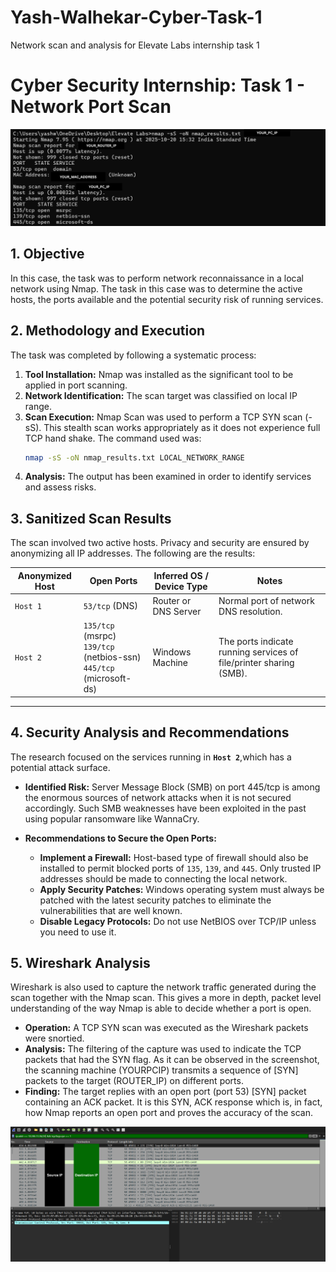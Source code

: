 # Yash-Walhekar-Cyber-Task-1
Network scan and analysis for Elevate Labs internship task 1

# Cyber Security Internship: Task 1 - Network Port Scan

![Nmap_Scan_Results](Nmap_results.png)


## 1. Objective

In this case, the task was to perform network reconnaissance in a local network using Nmap. The task in this case was to determine the active hosts, the ports available and the potential security risk of running services.

## 2. Methodology and Execution

The task was completed by following a systematic process:
1. **Tool Installation:** Nmap was installed as the significant tool to be applied in port scanning.
2. **Network Identification:** The scan target was classified on local IP range.
3. **Scan Execution:**  Nmap Scan was used to perform a TCP SYN scan (-sS). This stealth scan works appropriately as it does not experience full TCP hand shake. The command used was:
    ```bash
    nmap -sS -oN nmap_results.txt LOCAL_NETWORK_RANGE
    ```
4. **Analysis:** The output has been examined in order to identify services and assess risks.

## 3. Sanitized Scan Results

The scan involved two active hosts. Privacy and security are ensured by anonymizing all IP addresses. The following are the results:

| Anonymized Host | Open Ports                               | Inferred OS / Device Type | Notes                                      |
| --------------- | ---------------------------------------- | ------------------------- | ------------------------------------------ |
| `Host 1`     | `53/tcp` (DNS)                           | Router or DNS Server      | Normal port of network DNS resolution.  |
| `Host 2`    | `135/tcp` (msrpc) <br> `139/tcp` (netbios-ssn) <br> `445/tcp` (microsoft-ds) | Windows Machine           |The ports indicate running services of file/printer sharing (SMB). |

---

## 4. Security Analysis and Recommendations

The research focused on the services running in **`Host 2`**,which has a potential attack surface.

* **Identified Risk:** Server Message Block (SMB) on port 445/tcp is among the enormous sources of network attacks when it is not secured accordingly. Such SMB weaknesses have been exploited in the past using popular ransomware like WannaCry.

* **Recommendations to Secure the Open Ports:**
    * **Implement a Firewall:** Host-based type of firewall should also be installed to permit blocked ports of `135`, `139`, and `445`. Only trusted IP addresses should be made to connecting the local network.
    * **Apply Security Patches:** Windows operating system must always be patched with the latest security patches to eliminate the vulnerabilities that are well known.
    * **Disable Legacy Protocols:** Do not use NetBIOS over TCP/IP unless you need to use it.

## 5. Wireshark Analysis

Wireshark is also used to capture the network traffic generated during the scan together with the Nmap scan. This gives a more in depth, packet level understanding of the way Nmap is able to decide whether a port is open.

* **Operation:** A TCP SYN scan was executed as the Wireshark packets were snortied.
* **Analysis:** The filtering of the capture was used to indicate the TCP packets that had the SYN flag. As it can be observed in the screenshot, the scanning machine (YOURPCIP) transmits a sequence of [SYN] packets to the target (ROUTER_IP) on different ports.
* **Finding:** The target replies with an open port (port 53) [SYN] packet containing an ACK packet. It is this SYN, ACK response which is, in fact, how Nmap reports an open port and proves the accuracy of the scan.  

![Wireshark Scan Capture](Wireshark_results.png)
